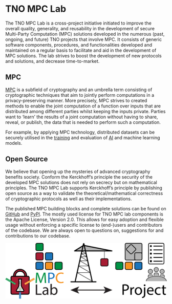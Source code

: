 # TNO MPC Lab

The TNO MPC Lab is a cross-project initiative initiated to improve the overall quality, generality, and reusability in the development of secure Multi-Party Computation (MPC) solutions developed in the numerous (past, ongoing, and future) TNO projects that involve MPC. It consists of generic software components, procedures, and functionalities developed and maintained on a regular basis to facilitate and aid in the development of MPC solutions. The lab strives to boost the development of new protocols and solutions, and decrease time-to-market.

## MPC

[MPC](https://www.tno.nl/en/focus-areas/information-communication-technology/roadmaps/data-sharing/secure-multi-party-computation/) is a subfield of cryptography and an umbrella term consisting of cryptographic techniques that aim to jointly perform computations in a privacy-preserving manner. More precisely, MPC strives to created methods to enable the joint computation of a function over inputs that are distributed among different parties whilst keeping the inputs private. Parties want to ‘learn’ the results of a joint computation without having to share, reveal, or publish, the data that is needed to perform such a computation.

For example, by applying MPC technology, distributed datasets can be securely utilised in the [training](https://github.com/TNO-MPC/mpyc.secure_learning/) and evaluation of [AI](https://appl-ai-tno.nl/technologies/multi-party-computation) and machine learning models.

## Open Source

We believe that opening up the mysteries of advanced cryptography benefits society. Conform the Kerckhoff’s principle the security of the developed MPC solutions does not rely on secrecy but on mathematical principles. The TNO MPC Lab supports Kerckhoff’s principle by publishing open source as a way to validate the theoretical/mathematical correctness of cryptographic protocols as well as their implementations.

The published MPC building blocks and complete solutions can be found on [GitHub](https://github.com/TNO-MPC/) and [PyPI](https://pypi.org/search/?q=%22tno.mpc%22). The mostly used license for TNO MPC lab components is the Apache License, Version 2.0. This allows for easy adoption and flexible usage without enforcing a specific license to (end-)users and contributors of the codebase. We are always open to questions on, suggestions for and contributions to our codebase.

![MPC Lab collaboration](/profile/assets/MPC_Lab_collaboration.svg)